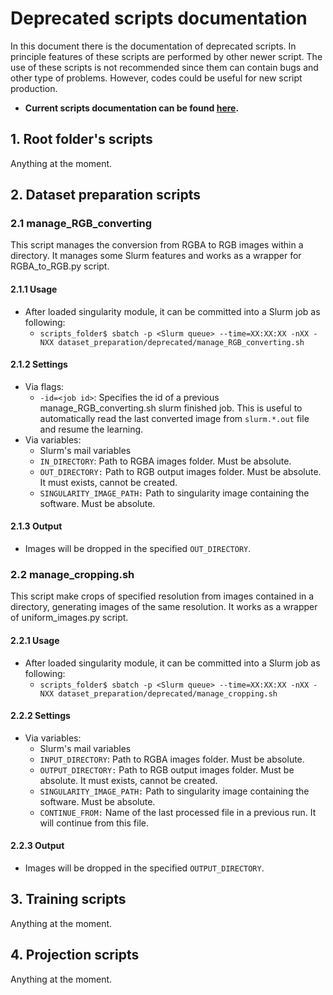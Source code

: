 # Deprecated scripts documentation

In this document there is the documentation of deprecated scripts. In principle features of these scripts are performed by other newer script. The use of these scripts is not recommended since them can contain bugs and other type of problems. However, codes could be useful for new script production.

* **Current scripts documentation can be found [here](./README.md).**

## 1. Root folder's scripts

Anything at the moment.

## 2. Dataset preparation scripts

### 2.1 manage_RGB_converting

This script manages the conversion from RGBA to RGB images within a directory. It manages some Slurm features and works as a wrapper for RGBA_to_RGB.py script. 

####    2.1.1 Usage

- After loaded singularity module, it can be committed into a Slurm job as following:
  - `scripts_folder$ sbatch -p <Slurm queue> --time=XX:XX:XX -nXX -NXX dataset_preparation/deprecated/manage_RGB_converting.sh `

####    2.1.2 Settings

* Via flags:
  * `-id=<job id>`: Specifies the id of a previous manage_RGB_converting.sh slurm finished job. This is useful to automatically read the last converted image from `slurm.*.out` file and resume the learning.
* Via variables:
  * Slurm's mail variables
  * `IN_DIRECTORY`: Path to RGBA images folder. Must be absolute.
  * `OUT_DIRECTORY:` Path to RGB output images folder. Must be absolute. It must exists, cannot be created.
  * `SINGULARITY_IMAGE_PATH:` Path to singularity image containing the software. Must be absolute.

####    2.1.3 Output

* Images will be dropped in the specified `OUT_DIRECTORY`.

### 2.2 manage_cropping.sh

This script make crops of specified resolution from images contained in a directory, generating images of the same resolution. It works as a wrapper of uniform_images.py script.

####    2.2.1 Usage

- After loaded singularity module, it can be committed into a Slurm job as following:
  - `scripts_folder$ sbatch -p <Slurm queue> --time=XX:XX:XX -nXX -NXX dataset_preparation/deprecated/manage_cropping.sh `

####    2.2.2 Settings

* Via variables:
  * Slurm's mail variables
  * `INPUT_DIRECTORY`: Path to RGBA images folder. Must be absolute.
  * `OUTPUT_DIRECTORY:` Path to RGB output images folder. Must be absolute. It must exists, cannot be created.
  * `SINGULARITY_IMAGE_PATH:` Path to singularity image containing the software. Must be absolute.
  * `CONTINUE_FROM:` Name of the last processed file in a previous run. It will continue from this file.

####    2.2.3 Output

* Images will be dropped in the specified `OUTPUT_DIRECTORY`.

## 3. Training scripts

Anything at the moment.

## 4. Projection scripts

Anything at the moment.
